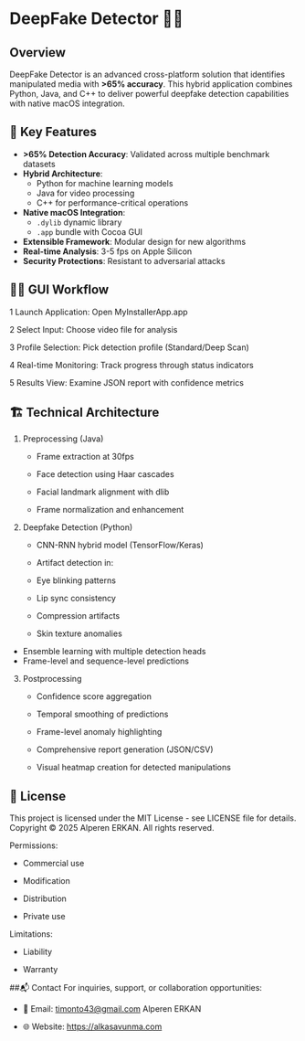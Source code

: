 
  # DeepFake Detector 🎥🤖

## Overview  
DeepFake Detector is an advanced cross-platform solution that identifies manipulated media with **>65% accuracy**. This hybrid application combines Python, Java, and C++ to deliver powerful deepfake detection capabilities with native macOS integration.

## 🚀 Key Features
- **>65% Detection Accuracy**: Validated across multiple benchmark datasets
- **Hybrid Architecture**:
  - Python for machine learning models
  - Java for video processing
  - C++ for performance-critical operations
- **Native macOS Integration**: 
  - `.dylib` dynamic library
  - `.app` bundle with Cocoa GUI
- **Extensible Framework**: Modular design for new algorithms
- **Real-time Analysis**: 3-5 fps on Apple Silicon
- **Security Protections**: Resistant to adversarial attacks

## 👨‍💻 GUI Workflow
 1  Launch Application: Open MyInstallerApp.app

 2  Select Input: Choose video file for analysis

 3  Profile Selection: Pick detection profile (Standard/Deep Scan)

 4  Real-time Monitoring: Track progress through status indicators

 5  Results View: Examine JSON report with confidence metrics

## 🏗️ Technical Architecture
 1. Preprocessing (Java)
    
     - Frame extraction at 30fps

     - Face detection using Haar cascades

     - Facial landmark alignment with dlib

     - Frame normalization and enhancement

  2. Deepfake Detection (Python)
     - CNN-RNN hybrid model (TensorFlow/Keras)

     - Artifact detection in:

      - Eye blinking patterns

      - Lip sync consistency

      - Compression artifacts

      - Skin texture anomalies

  - Ensemble learning with multiple detection heads
  - Frame-level and sequence-level predictions

  3. Postprocessing
     - Confidence score aggregation

     - Temporal smoothing of predictions

     - Frame-level anomaly highlighting

     - Comprehensive report generation (JSON/CSV)

     - Visual heatmap creation for detected manipulations

## 📝 License
  This project is licensed under the MIT License - see LICENSE file for details.
  Copyright © 2025 Alperen ERKAN. All rights reserved.

Permissions:

 - Commercial use

 - Modification

 - Distribution

 - Private use

Limitations:

 - Liability

 - Warranty

##📬 Contact
For inquiries, support, or collaboration opportunities:

- 📧 Email: timonto43@gmail.com
   Alperen ERKAN 

- 🌐 Website: https://alkasavunma.com

